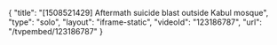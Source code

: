 {
    "title": "[1508521429] Aftermath suicide blast outside Kabul mosque",
    "type": "solo",
    "layout": "iframe-static",
    "videoId": "123186787",
    "url": "\/tvpembed\/123186787"
}
